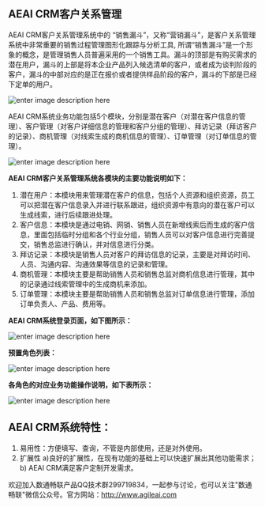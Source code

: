 **AEAI CRM客户关系管理**
-------------
AEAI CRM客户关系管理系统中的 “销售漏斗”，又称“营销漏斗”，是客户关系管理系统中非常重要的销售过程管理图形化跟踪与分析工具, 所谓“销售漏斗”是一个形象的概念，是管理销售人员普遍采用的一个销售工具。漏斗的顶部是有购买需求的潜在用户，漏斗的上部是将本企业产品列入候选清单的客户，或者成为谈判阶段的客户，漏斗的中部对应的是正在报价或者提供样品阶段的客户，漏斗的下部是已经下定单的用户。

![enter image description here](http://www.agileai.com/HotServer/reponsitory/images/oschina/crm.jpg)

AEAI CRM系统业务功能包括5个模块，分别是潜在客户（对潜在客户信息的管理）、客户管理（对客户详细信息的管理和客户分组的管理）、拜访记录（拜访客户的记录）、商机管理（对线索生成的商机信息的管理）、订单管理（对订单信息的管理）。

![enter image description here](http://www.agileai.com/HotServer/reponsitory/images/oschina/crm2.jpg)

**AEAI CRM客户关系管理系统各模块的主要功能说明如下：**

1.	潜在用户：本模块用来管理潜在客户的信息，包括个人资源和组织资源，员工可以把潜在客户信息录入并进行联系跟进，组织资源中有意向的潜在客户可以生成线索，进行后续跟进处理。
2.	客户信息：本模块是通过电销、网销、销售人员在新增线索后而生成的客户信息，里面包括临时分组和各个行业分组，销售人员可以对客户信息进行完善提交，销售总监进行确认，并对信息进行分类。
3.	拜访记录：本模块是销售人员对客户的拜访信息的记录，主要是对拜访时间、人员、沟通内容、沟通效果等信息的记录和管理。
4.	商机管理：本模块主要是帮助销售人员和销售总监对商机信息进行管理，其中的记录通过线索管理中的生成商机来添加。
5.	订单管理：本模块主要是帮助销售人员和销售总监对订单信息进行管理，添加订单负责人、产品、费用等。

**AEAI CRM系统登录页面，如下图所示：**

![enter image description here](http://www.agileai.com/HotServer/reponsitory/images/oschina/aeaicrm.jpg)

**预置角色列表：**

![enter image description here](http://www.agileai.com/HotServer/reponsitory/images/oschina/crm5.jpg)

**各角色的对应业务功能操作说明，如下表所示：**

![enter image description here](http://www.agileai.com/HotServer/reponsitory/images/oschina/crm4.jpg)

**AEAI CRM系统特性：**
-------------
1.	易用性：方便填写、查询，不管是内部使用，还是对外使用。
2.	扩展性
a)良好的扩展性，在现有功能的基础上可以快速扩展出其他功能需求；
b)	AEAI CRM满足客户定制开发需求。

欢迎加入数通畅联产品QQ技术群299719834，一起参与讨论，也可以关注"数通畅联"微信公众号。官方网站：http://www.agileai.com